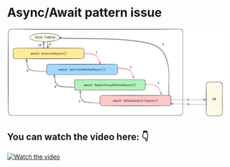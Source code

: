 # Async/Await pattern issue
![awaitasync](awaitasync.png)


## You can watch the video here: 👇
[![Watch the video](https://img.youtube.com/vi/DsrNLo8tahs/hqdefault.jpg)](https://youtu.be/DsrNLo8tahs)
